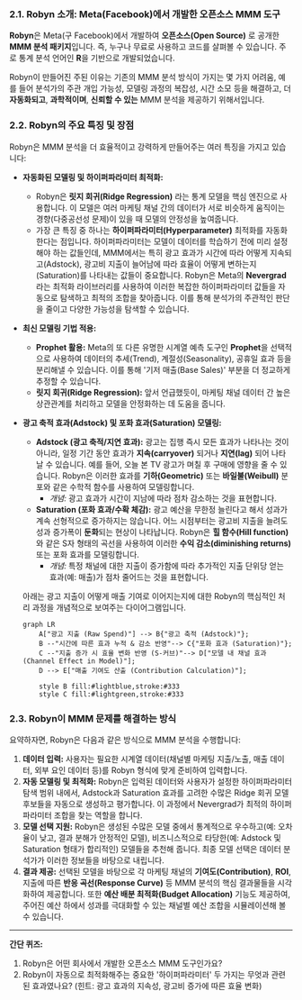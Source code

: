 ### 2.1. Robyn 소개: Meta(Facebook)에서 개발한 오픈소스 MMM 도구

**Robyn**은 Meta(구 Facebook)에서 개발하여 **오픈소스(Open Source)** 로 공개한 **MMM 분석 패키지**입니다. 즉, 누구나 무료로 사용하고 코드를 살펴볼 수 있습니다. 주로 통계 분석 언어인 **R**을 기반으로 개발되었습니다.

Robyn이 만들어진 주된 이유는 기존의 MMM 분석 방식이 가지는 몇 가지 어려움, 예를 들어 분석가의 주관 개입 가능성, 모델링 과정의 복잡성, 시간 소모 등을 해결하고, 더 **자동화되고**, **과학적이며**, **신뢰할 수 있는** MMM 분석을 제공하기 위해서입니다.

### 2.2. Robyn의 주요 특징 및 장점

Robyn은 MMM 분석을 더 효율적이고 강력하게 만들어주는 여러 특징을 가지고 있습니다:

* **자동화된 모델링 및 하이퍼파라미터 최적화:**
    * Robyn은 **릿지 회귀(Ridge Regression)** 라는 통계 모델을 핵심 엔진으로 사용합니다. 이 모델은 여러 마케팅 채널 간의 데이터가 서로 비슷하게 움직이는 경향(다중공선성 문제)이 있을 때 모델의 안정성을 높여줍니다.
    * 가장 큰 특징 중 하나는 **하이퍼파라미터(Hyperparameter)** 최적화를 자동화한다는 점입니다. 하이퍼파라미터는 모델이 데이터를 학습하기 전에 미리 설정해야 하는 값들인데, MMM에서는 특히 광고 효과가 시간에 따라 어떻게 지속되고(Adstock), 광고비 지출이 늘어남에 따라 효율이 어떻게 변하는지(Saturation)를 나타내는 값들이 중요합니다. Robyn은 Meta의 **Nevergrad**라는 최적화 라이브러리를 사용하여 이러한 복잡한 하이퍼파라미터 값들을 자동으로 탐색하고 최적의 조합을 찾아줍니다. 이를 통해 분석가의 주관적인 판단을 줄이고 다양한 가능성을 탐색할 수 있습니다.

* **최신 모델링 기법 적용:**
    * **Prophet 활용:** Meta의 또 다른 유명한 시계열 예측 도구인 **Prophet**을 선택적으로 사용하여 데이터의 추세(Trend), 계절성(Seasonality), 공휴일 효과 등을 분리해낼 수 있습니다. 이를 통해 '기저 매출(Base Sales)' 부분을 더 정교하게 추정할 수 있습니다.
    * **릿지 회귀(Ridge Regression):** 앞서 언급했듯이, 마케팅 채널 데이터 간 높은 상관관계를 처리하고 모델을 안정화하는 데 도움을 줍니다.

* **광고 축적 효과(Adstock) 및 포화 효과(Saturation) 모델링:**
    * **Adstock (광고 축적/지연 효과):** 광고는 집행 즉시 모든 효과가 나타나는 것이 아니라, 일정 기간 동안 효과가 **지속(carryover)** 되거나 **지연(lag)** 되어 나타날 수 있습니다. 예를 들어, 오늘 본 TV 광고가 며칠 후 구매에 영향을 줄 수 있습니다. Robyn은 이러한 효과를 **기하(Geometric)** 또는 **바일불(Weibull)** 분포와 같은 수학적 함수를 사용하여 모델링합니다.
        * *개념:* 광고 효과가 시간이 지남에 따라 점차 감소하는 것을 표현합니다.
    * **Saturation (포화 효과/수확 체감):** 광고 예산을 무한정 늘린다고 해서 성과가 계속 선형적으로 증가하지는 않습니다. 어느 시점부터는 광고비 지출을 늘려도 성과 증가폭이 **둔화**되는 현상이 나타납니다. Robyn은 **힐 함수(Hill function)** 와 같은 S자 형태의 곡선을 사용하여 이러한 **수익 감소(diminishing returns)** 또는 포화 효과를 모델링합니다.
        * *개념:* 특정 채널에 대한 지출이 증가함에 따라 추가적인 지출 단위당 얻는 효과(예: 매출)가 점차 줄어드는 것을 표현합니다.

    아래는 광고 지출이 어떻게 매출 기여로 이어지는지에 대한 Robyn의 핵심적인 처리 과정을 개념적으로 보여주는 다이어그램입니다.

    ```mermaid
    graph LR
        A["광고 지출 (Raw Spend)"] --> B{"광고 축적 (Adstock)"};
        B --"시간에 따른 효과 누적 & 감소 반영"--> C{"포화 효과 (Saturation)"};
        C --"지출 증가 시 효율 변화 반영 (S-커브)"--> D["모델 내 채널 효과 (Channel Effect in Model)"];
        D --> E["매출 기여도 산출 (Contribution Calculation)"];

        style B fill:#lightblue,stroke:#333
        style C fill:#lightgreen,stroke:#333
    ```

### 2.3. Robyn이 MMM 문제를 해결하는 방식

요약하자면, Robyn은 다음과 같은 방식으로 MMM 분석을 수행합니다:

1.  **데이터 입력:** 사용자는 필요한 시계열 데이터(채널별 마케팅 지출/노출, 매출 데이터, 외부 요인 데이터 등)를 Robyn 형식에 맞게 준비하여 입력합니다.
2.  **자동 모델링 및 최적화:** Robyn은 입력된 데이터와 사용자가 설정한 하이퍼파라미터 탐색 범위 내에서, Adstock과 Saturation 효과를 고려한 수많은 Ridge 회귀 모델 후보들을 자동으로 생성하고 평가합니다. 이 과정에서 Nevergrad가 최적의 하이퍼파라미터 조합을 찾는 역할을 합니다.
3.  **모델 선택 지원:** Robyn은 생성된 수많은 모델 중에서 통계적으로 우수하고(예: 오차율이 낮고, 결과 분해가 안정적인 모델), 비즈니스적으로 타당한(예: Adstock 및 Saturation 형태가 합리적인) 모델들을 추천해 줍니다. 최종 모델 선택은 데이터 분석가가 이러한 정보들을 바탕으로 내립니다.
4.  **결과 제공:** 선택된 모델을 바탕으로 각 마케팅 채널의 **기여도(Contribution)**, **ROI**, 지출에 따른 **반응 곡선(Response Curve)** 등 MMM 분석의 핵심 결과물들을 시각화하여 제공합니다. 또한 **예산 배분 최적화(Budget Allocation)** 기능도 제공하여, 주어진 예산 하에서 성과를 극대화할 수 있는 채널별 예산 조합을 시뮬레이션해 볼 수 있습니다.

---


**간단 퀴즈:**

1.  Robyn은 어떤 회사에서 개발한 오픈소스 MMM 도구인가요?
2.  Robyn이 자동으로 최적화해주는 중요한 '하이퍼파라미터' 두 가지는 무엇과 관련된 효과였나요? (힌트: 광고 효과의 지속성, 광고비 증가에 따른 효율 변화)

